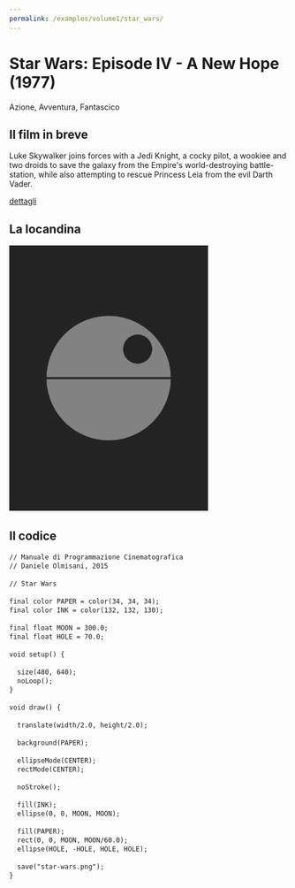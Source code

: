 ```yaml
---
permalink: /examples/volume1/star_wars/
---
```

# Star Wars: Episode IV - A New Hope (1977)

Azione, Avventura, Fantascico

## Il film in breve
Luke Skywalker joins forces with a Jedi Knight, a cocky pilot, a wookiee and two droids to save the galaxy from the Empire's world-destroying battle-station, while also attempting to rescue Princess Leia from the evil Darth Vader.

[dettagli](https://www.imdb.com/title/tt0076759/)

## La locandina
<img src="star-wars.png"  width="360px" title="Star Wars: Episode IV - A New Hope">


## Il codice
```processing
// Manuale di Programmazione Cinematografica
// Daniele Olmisani, 2015

// Star Wars

final color PAPER = color(34, 34, 34);
final color INK = color(132, 132, 130);

final float MOON = 300.0;
final float HOLE = 70.0;

void setup() {
  
  size(480, 640);
  noLoop();
}

void draw() {
  
  translate(width/2.0, height/2.0);
  
  background(PAPER);
  
  ellipseMode(CENTER);
  rectMode(CENTER);
  
  noStroke();
  
  fill(INK);
  ellipse(0, 0, MOON, MOON);
  
  fill(PAPER);
  rect(0, 0, MOON, MOON/60.0);
  ellipse(HOLE, -HOLE, HOLE, HOLE);
  
  save("star-wars.png");
}

```
